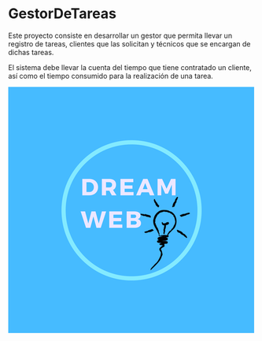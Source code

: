 # GestorDeTareas

Este proyecto consiste en desarrollar un gestor que permita llevar un registro de tareas, clientes que las solicitan y técnicos que se encargan de dichas tareas.

El sistema debe llevar la cuenta del tiempo que tiene contratado un cliente, así como el tiempo consumido para la realización de una tarea.


![alt tag](https://raw.githubusercontent.com/aaaleksandra1303/GestorDeTareas/master/logo-dreamweb.png)

